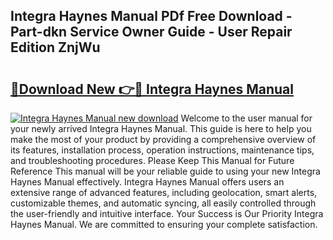 ## Integra Haynes Manual PDf Free Download - Part-dkn Service Owner Guide - User Repair Edition ZnjWu

# <h2><a href="http://bc44772.oget.top/?id=Integra+Haynes+Manual">🔗Download New 👉🔴 Integra Haynes Manual</a></h2>

[![Integra Haynes Manual new download](https://i.imgur.com/5g1atiW.png)](http://bc44772.oget.top/?id=Integra+Haynes+Manual)
Welcome to the user manual for your newly arrived Integra Haynes Manual. This guide is here to help you make the most of your product by providing a comprehensive overview of its features, installation process, operation instructions, maintenance tips, and troubleshooting procedures. Please Keep This Manual for Future Reference This manual will be your reliable guide to using your new Integra Haynes Manual effectively. Integra Haynes Manual offers users an extensive range of advanced features, including geolocation, smart alerts, customizable themes, and automatic syncing, all easily controlled through the user-friendly and intuitive interface. Your Success is Our Priority Integra Haynes Manual. We are committed to ensuring your complete satisfaction.
